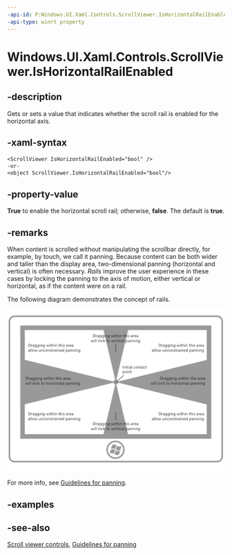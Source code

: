 ```yaml
---
-api-id: P:Windows.UI.Xaml.Controls.ScrollViewer.IsHorizontalRailEnabled
-api-type: winrt property
---
```


<!-- Property syntax
public bool IsHorizontalRailEnabled { get;  set; }
-->

# Windows.UI.Xaml.Controls.ScrollViewer.IsHorizontalRailEnabled

## -description
Gets or sets a value that indicates whether the scroll rail is enabled for the horizontal axis.

## -xaml-syntax
```xaml
<ScrollViewer IsHorizontalRailEnabled="bool" />
-or-
<object ScrollViewer.IsHorizontalRailEnabled="bool"/>
```


## -property-value
**True** to enable the horizontal scroll rail; otherwise, **false**. The default is **true**.

## -remarks

When content is scrolled without manipulating the scrollbar directly, for example, by touch, we call it panning. Because content can be both wider and taller than the display area, two-dimensional panning (horizontal and vertical) is often necessary. _Rails_ improve the user experience in these cases by locking the panning to the axis of motion, either vertical or horizontal, as if the content were on a rail.

The following diagram demonstrates the concept of rails.

![diagram of a screen with rails that constrain panning](images/ux-panning-rails.png)

For more info, see [Guidelines for panning](/windows/uwp/design/input/guidelines-for-panning).

## -examples

## -see-also

[Scroll viewer controls](/windows/uwp/design/controls-and-patterns/scroll-controls), [Guidelines for panning](/windows/uwp/design/input/guidelines-for-panning)
